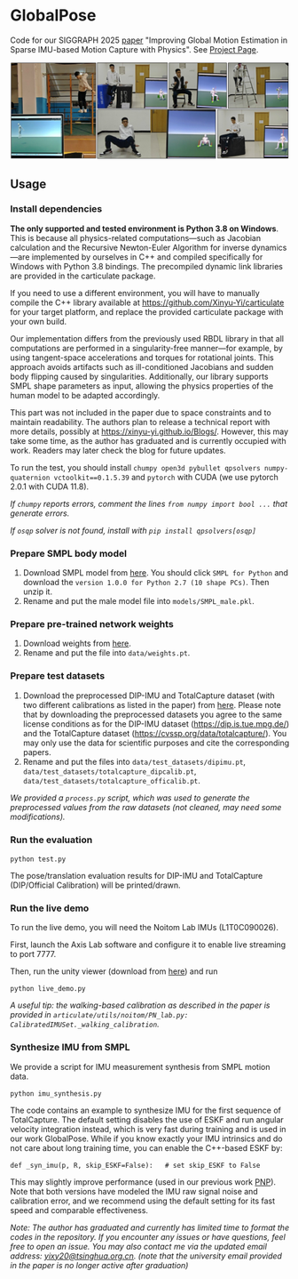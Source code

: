 # GlobalPose

Code for our SIGGRAPH 2025 [paper](https://arxiv.org/abs/2505.05010) "Improving Global Motion Estimation in Sparse IMU-based Motion Capture with Physics". See [Project Page](https://xinyu-yi.github.io/GlobalPose/).

![teaser](data/figures/teaser.jpg)

## Usage

### Install dependencies

**The only supported and tested environment is Python 3.8 on Windows**. This is because all physics-related computations—such as Jacobian calculation and the Recursive Newton-Euler Algorithm for inverse dynamics—are implemented by ourselves in C++ and compiled specifically for Windows with Python 3.8 bindings. The precompiled dynamic link libraries are provided in the carticulate package.

If you need to use a different environment, you will have to manually compile the C++ library available at https://github.com/Xinyu-Yi/carticulate for your target platform, and replace the provided carticulate package with your own build.

Our implementation differs from the previously used RBDL library in that all computations are performed in a singularity-free manner—for example, by using tangent-space accelerations and torques for rotational joints. This approach avoids artifacts such as ill-conditioned Jacobians and sudden body flipping caused by singularities. Additionally, our library supports SMPL shape parameters as input, allowing the physics properties of the human model to be adapted accordingly.

This part was not included in the paper due to space constraints and to maintain readability. The authors plan to release a technical report with more details, possibly at https://xinyu-yi.github.io/Blogs/. However, this may take some time, as the author has graduated and is currently occupied with work. Readers may later check the blog for future updates.

To run the test, you should install `chumpy open3d pybullet qpsolvers numpy-quaternion vctoolkit==0.1.5.39` and `pytorch` with CUDA (we use pytorch 2.0.1 with CUDA 11.8). 

*If `chumpy` reports errors, comment the lines `from numpy import bool ...` that generate errors.*

*If `osqp` solver is not found, install with `pip install qpsolvers[osqp]`*

### Prepare SMPL body model

1. Download SMPL model from [here](https://smpl.is.tue.mpg.de/). You should click `SMPL for Python` and download the `version 1.0.0 for Python 2.7 (10 shape PCs)`. Then unzip it.
2. Rename and put the male model file into `models/SMPL_male.pkl`.

### Prepare pre-trained network weights

1. Download weights from [here](https://github.com/Xinyu-Yi/GlobalPose/raw/page/files/weights.pt).
2. Rename and put the file into `data/weights.pt`.

### Prepare test datasets

1. Download the preprocessed DIP-IMU and TotalCapture dataset (with two different calibrations as listed in the paper) from [here](https://github.com/Xinyu-Yi/GlobalPose/raw/page/files/test_datasets.zip). Please note that by downloading the preprocessed datasets you agree to the same license conditions as for the DIP-IMU dataset (https://dip.is.tue.mpg.de/) and the TotalCapture dataset (https://cvssp.org/data/totalcapture/). You may only use the data for scientific purposes and cite the corresponding papers.
2. Rename and put the files into `data/test_datasets/dipimu.pt`, `data/test_datasets/totalcapture_dipcalib.pt`, `data/test_datasets/totalcapture_officalib.pt`.

*We provided a `process.py` script, which was used to generate the preprocessed values from the raw datasets (not cleaned, may need some modifications).*

### Run the evaluation

```
python test.py
```

The pose/translation evaluation results for DIP-IMU and TotalCapture (DIP/Official Calibration) will be printed/drawn.

### Run the live demo

To run the live demo, you will need the Noitom Lab IMUs (L1T0C090026). 

First, launch the Axis Lab software and configure it to enable live streaming to port 7777.

Then, run the unity viewer (download from [here](https://github.com/Xinyu-Yi/GlobalPose/raw/page/files/viewer.zip)) and run

```
python live_demo.py
```

*A useful tip: the walking-based calibration as described in the paper is provided in `articulate/utils/noitom/PN_lab.py: CalibratedIMUSet._walking_calibration`.*

### Synthesize IMU from SMPL

We provide a script for IMU measurement synthesis from SMPL motion data.

```
python imu_synthesis.py
```

The code contains an example to synthesize IMU for the first sequence of TotalCapture. The default setting disables the use of ESKF and run angular velocity integration instead, which is very fast during training and is used in our work GlobalPose. While if you know exactly your IMU intrinsics and do not care about long training time, you can enable the C++-based ESKF by:

```
def _syn_imu(p, R, skip_ESKF=False):   # set skip_ESKF to False
```

This may slightly improve performance (used in our previous work [PNP](https://xinyu-yi.github.io/PNP/)). Note that both versions have modeled the IMU raw signal noise and calibration error, and we recommend using the default setting for its fast speed and comparable effectiveness.

*Note: The author has graduated and currently has limited time to format the codes in the repository. If you encounter any issues or have questions, feel free to open an issue. You may also contact me via the updated email address: yixy20@tsinghua.org.cn. (note that the university email provided in the paper is no longer active after graduation)*